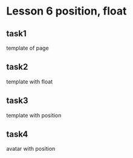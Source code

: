 # Lesson 6 position, float
## task1
template of page
## task2
template with float
## task3 
template with position
## task4 
avatar with position
